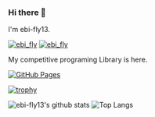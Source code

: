 ### Hi there 👋 

I'm ebi-fly13.

[![ebi_fly](https://img.shields.io/endpoint?url=https%3A%2F%2Fatcoder-badges.now.sh%2Fapi%2Fatcoder%2Fjson%2Febi_fly)](https://atcoder.jp/users/ebi_fly)
[![ebi_fly](https://img.shields.io/endpoint?url=https%3A%2F%2Fatcoder-badges.now.sh%2Fapi%2Fcodeforces%2Fjson%2Febi_fly)](https://codeforces.com/profile/ebi_fly)

My competitive programing Library is here.

[![GitHub Pages](https://img.shields.io/static/v1?label=Library&message=+&color=brightgreen&logo=github)](https://ebi-fly13.github.io/Library/)

[![trophy](https://github-profile-trophy.vercel.app/?username=ebi-fly13&theme=onedark)](https://github.com/ryo-ma/github-profile-trophy)

![ebi-fly13's github stats](https://github-readme-stats.vercel.app/api?username=ebi-fly13&show_icons=true&count_private=true&line_height=40&theme=dracula)
![Top Langs](https://github-readme-stats.vercel.app/api/top-langs/?username=ebi-fly13&layout=compact&theme=merko&exclude_repo=slides)

<!--
**ebi-fly13/ebi-fly13** is a ✨ _special_ ✨ repository because its `README.md` (this file) appears on your GitHub profile.

Here are some ideas to get you started:

- 🔭 I’m currently working on ...
- 🌱 I’m currently learning ...
- 👯 I’m looking to collaborate on ...
- 🤔 I’m looking for help with ...
- 💬 Ask me about ...
- 📫 How to reach me: ...
- 😄 Pronouns: ...
- ⚡ Fun fact: ...
-->
